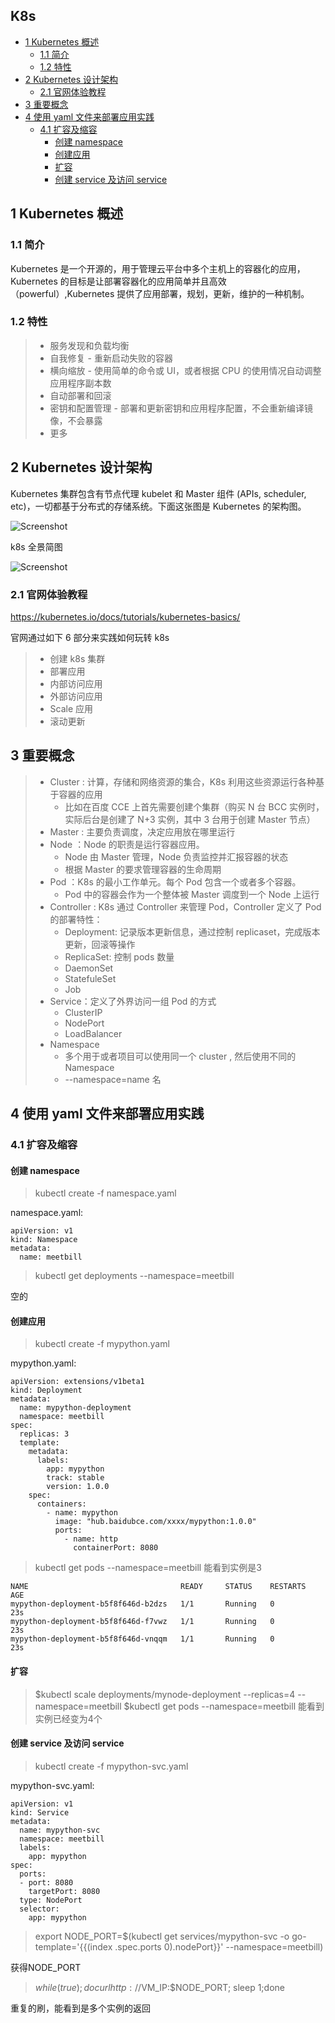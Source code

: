 ## K8s

<!-- vim-markdown-toc GFM -->

* [1 Kubernetes 概述](#1-kubernetes-概述)
    * [1.1 简介](#11-简介)
    * [1.2 特性](#12-特性)
* [2 Kubernetes 设计架构](#2-kubernetes-设计架构)
    * [2.1 官网体验教程](#21-官网体验教程)
* [3 重要概念](#3-重要概念)
* [4 使用 yaml 文件来部署应用实践](#4-使用-yaml-文件来部署应用实践)
    * [4.1 扩容及缩容](#41-扩容及缩容)
        * [创建 namespace](#创建-namespace)
        * [创建应用](#创建应用)
        * [扩容](#扩容)
        * [创建 service 及访问 service](#创建-service-及访问-service)

<!-- vim-markdown-toc -->
## 1 Kubernetes 概述

### 1.1 简介
Kubernetes 是一个开源的，用于管理云平台中多个主机上的容器化的应用，Kubernetes 的目标是让部署容器化的应用简单并且高效（powerful）,Kubernetes 提供了应用部署，规划，更新，维护的一种机制。

### 1.2 特性

> * 服务发现和负载均衡
> * 自我修复 - 重新启动失败的容器
> * 横向缩放 - 使用简单的命令或 UI，或者根据 CPU 的使用情况自动调整应用程序副本数
> * 自动部署和回滚
> * 密钥和配置管理 - 部署和更新密钥和应用程序配置，不会重新编译镜像，不会暴露
> * 更多

## 2 Kubernetes 设计架构

Kubernetes 集群包含有节点代理 kubelet 和 Master 组件 (APIs, scheduler, etc)，一切都基于分布式的存储系统。下面这张图是 Kubernetes 的架构图。

![Screenshot](../../images/aws/k8s_arch.jpg)

k8s 全景简图

![Screenshot](../../images/aws/k8s_arch_simple.png)

### 2.1 官网体验教程

https://kubernetes.io/docs/tutorials/kubernetes-basics/

官网通过如下 6 部分来实践如何玩转 k8s

> * 创建 k8s 集群
> * 部署应用
> * 内部访问应用
> * 外部访问应用
> * Scale 应用
> * 滚动更新

## 3 重要概念

> * Cluster : 计算，存储和网络资源的集合，K8s 利用这些资源运行各种基于容器的应用
>   * 比如在百度 CCE 上首先需要创建个集群（购买 N 台 BCC 实例时，实际后台是创建了 N+3 实例，其中 3 台用于创建 Master 节点）
> * Master : 主要负责调度，决定应用放在哪里运行
> * Node ：Node 的职责是运行容器应用。
>   * Node 由 Master 管理，Node 负责监控并汇报容器的状态
>   * 根据 Master 的要求管理容器的生命周期
> * Pod ：K8s 的最小工作单元。每个 Pod 包含一个或者多个容器。
>   * Pod 中的容器会作为一个整体被 Master 调度到一个 Node 上运行
> * Controller : K8s 通过 Controller 来管理 Pod，Controller 定义了 Pod 的部署特性：
>   * Deployment: 记录版本更新信息，通过控制 replicaset，完成版本更新，回滚等操作
>   * ReplicaSet: 控制 pods 数量
>   * DaemonSet
>   * StatefuleSet
>   * Job
> * Service：定义了外界访问一组 Pod 的方式
>   * ClusterIP
>   * NodePort
>   * LoadBalancer
> * Namespace
>   * 多个用于或者项目可以使用同一个 cluster , 然后使用不同的 Namespace
>   * --namespace=name 名

## 4 使用 yaml 文件来部署应用实践

### 4.1 扩容及缩容

#### 创建 namespace

> kubectl create -f namespace.yaml

namespace.yaml:
```
apiVersion: v1
kind: Namespace
metadata:
  name: meetbill
```
> kubectl get deployments --namespace=meetbill

空的

#### 创建应用

> kubectl create -f mypython.yaml

mypython.yaml:
```
apiVersion: extensions/v1beta1
kind: Deployment
metadata:
  name: mypython-deployment
  namespace: meetbill
spec:
  replicas: 3
  template:
    metadata:
      labels:
        app: mypython
        track: stable
        version: 1.0.0
    spec:
      containers:
        - name: mypython
          image: "hub.baidubce.com/xxxx/mypython:1.0.0"
          ports:
            - name: http
              containerPort: 8080
```
> kubectl get pods --namespace=meetbill 能看到实例是3

```
NAME                                  READY     STATUS    RESTARTS   AGE
mypython-deployment-b5f8f646d-b2dzs   1/1       Running   0          23s
mypython-deployment-b5f8f646d-f7vwz   1/1       Running   0          23s
mypython-deployment-b5f8f646d-vnqqm   1/1       Running   0          23s
```

#### 扩容

> $kubectl scale deployments/mynode-deployment --replicas=4 --namespace=meetbill
> $kubectl get pods  --namespace=meetbill 能看到实例已经变为4个

#### 创建 service 及访问 service

> kubectl create -f mypython-svc.yaml 

mypython-svc.yaml:
```
apiVersion: v1
kind: Service
metadata:
  name: mypython-svc
  namespace: meetbill
  labels:
    app: mypython
spec:
  ports:
  - port: 8080
    targetPort: 8080
  type: NodePort
  selector:
    app: mypython
```

> export NODE_PORT=$(kubectl get services/mypython-svc -o go-template='{{(index .spec.ports 0).nodePort}}' --namespace=meetbill)

获得NODE_PORT
 
> $while (true); do curl http://$VM_IP:$NODE_PORT; sleep 1;done

重复的刷，能看到是多个实例的返回
